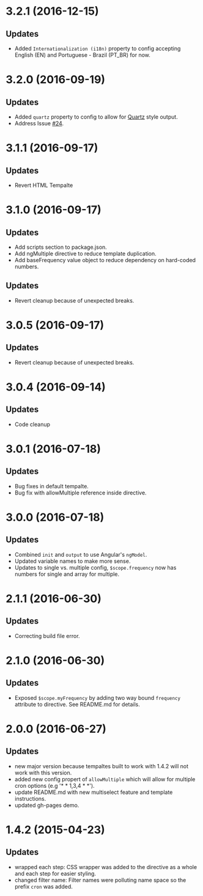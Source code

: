 <a name="3.2.1"></a>
# 3.2.1 (2016-12-15)

## Updates

- Added `Internationalization (i18n)` property to config accepting English (EN) and Portuguese - Brazil (PT_BR) for now.

<a name="3.2.0"></a>
# 3.2.0 (2016-09-19)

## Updates

- Added `quartz` property to config to allow for [Quartz](https://github.com/quartz-scheduler/quartz) style output.
- Address Issue [#24](https://github.com/angular-cron-jobs/angular-cron-jobs/issues/24).

<a name="3.1.1"></a>
# 3.1.1 (2016-09-17)

## Updates

- Revert HTML Tempalte

<a name="3.1.0"></a>
# 3.1.0 (2016-09-17)

## Updates

- Add scripts section to package.json.
- Add ngMultiple directive to reduce template duplication.
- Add baseFrequency value object to reduce dependency on hard-coded numbers.

## Updates

- Revert cleanup because of unexpected breaks.

<a name="3.0.5"></a>
# 3.0.5 (2016-09-17)

## Updates

- Revert cleanup because of unexpected breaks.

<a name="3.0.4"></a>
# 3.0.4 (2016-09-14)

## Updates

- Code cleanup


<a name="3.0.1"></a>
# 3.0.1 (2016-07-18)

## Updates

- Bug fixes in default tempalte.
- Bug fix with allowMultiple reference inside directive.

<a name="3.0.0"></a>
# 3.0.0 (2016-07-18)

## Updates

- Combined `init` and `output` to use Angular's `ngModel`.
- Updated variable names to make more sense.
- Updates to single vs. multiple config, `$scope.frequency` now has numbers for single and array for multiple.

<a name="2.1.1"></a>
# 2.1.1 (2016-06-30)

## Updates

- Correcting build file error.


<a name="2.1.0"></a>
# 2.1.0 (2016-06-30)

## Updates

- Exposed `$scope.myFrequency` by adding two way bound `frequency` attribute to directive.  See README.md for details.


<a name="2.0.0"></a>
# 2.0.0 (2016-06-27)

## Updates

- new major version because tempaltes built to work with 1.4.2 will not work with this version.
- added new config propert of `allowMultiple` which will allow for multiple cron options (e.g '* * 1,3,4 * *').
- update README.md with new multiselect feature and template instructions.
- updated gh-pages demo.


<a name="1.4.2"></a>
# 1.4.2 (2015-04-23)

## Updates

- wrapped each step: CSS wrapper was added to the directive as a whole and each step for easier styling.
- changed filter name: Filter names were polluting name space so the prefix `cron` was added.